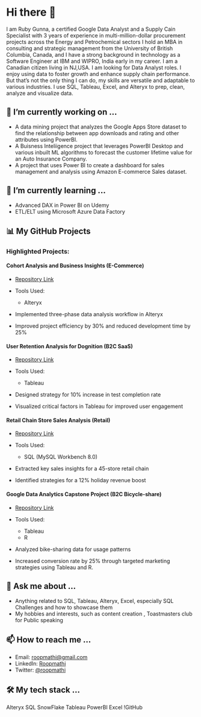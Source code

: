# Hi there 👋

I am Ruby Gunna, a certified Google Data Analyst and a Supply Cain Specialist with 3 years of experience in multi-million-dollar procurement projects across the Energy and Petrochemical sectors I hold an MBA in consulting and strategic management from the University of British Columbia, Canada, and I have a strong background in technology as a Software Engineer at IBM and WIPRO, India  early in my career. 
I am a Canadian citizen living in NJ,USA. I am looking for Data Analyst roles. I enjoy using data to foster growth and enhance supply chain performance. But that’s not the only thing I can do, my skills are versatile and adaptable to various industries. I use SQL, Tableau, Excel, and Alteryx to prep, clean, analyze and visualize data.

## 🔭 I’m currently working on ...

- A data mining project that analyzes the Google Apps Store dataset to find the relationship between app downloads and rating and other attributes using PowerBI.
- A Buisness Inteliigence project that leverages PowerBI Desktop and various inbuilt ML algorithms to forecast the customer lifetime value for an Auto Insurance Company.
- A project that uses Power BI to create a dashboard for sales management and analysis using Amazon E-commerce Sales dataset.

## 🌱 I’m currently learning ...

- Advanced DAX in Power BI on Udemy
- ETL/ELT using Microsoft Azure Data Factory

## 📊 My GitHub Projects

### Highlighted Projects:

#### Cohort Analysis and Business Insights (E-Commerce)

- [Repository Link](insert_link_here)
- Tools Used:
  - Alteryx

- Implemented three-phase data analysis workflow in Alteryx
- Improved project efficiency by 30% and reduced development time by 25%

#### User Retention Analysis for Dognition (B2C SaaS)

- [Repository Link](insert_link_here)
- Tools Used:
  - Tableau

- Designed strategy for 10% increase in test completion rate
- Visualized critical factors in Tableau for improved user engagement

#### Retail Chain Store Sales Analysis (Retail)

- [Repository Link](insert_link_here)
- Tools Used:
  - SQL (MySQL Workbench 8.0)

- Extracted key sales insights for a 45-store retail chain
- Identified strategies for a 12% holiday revenue boost

#### Google Data Analytics Capstone Project (B2C Bicycle-share)

- [Repository Link](insert_link_here)
- Tools Used:
  - Tableau
  - R

- Analyzed bike-sharing data for usage patterns
- Increased conversion rate by 25% through targeted marketing strategies using Tableau and R.



## 💬 Ask me about ...

- Anything related to SQL, Tableau, Alteryx, Excel, especially SQL Challenges and how to showcase them
- My hobbies and interests, such as content creation , Toastmasters club for Public speaking

## 📫 How to reach me ...

- Email: roopmathi@gmail.com
- LinkedIn: [Roopmathi](https://www.sitepoint.com/github-profile-readme/)
- Twitter: [@roopmathi](https://bootcamp.uxdesign.cc/how-to-design-an-attractive-github-profile-readme-3618d6c53783)

## 🛠 My tech stack ...

Alteryx
SQL
SnowFlake
Tableau
PowerBI
Excel
!GitHub
